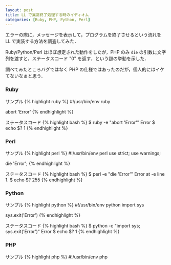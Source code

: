 ```yaml
---
layout: post
title: LL で異常終了処理する時のイディオム
categories: [Ruby, PHP, Python, Perl]
---
```


エラーの際に，メッセージを表示して，プログラムを終了させるという流れを LL で実装する方法を調査してみた．

Ruby/Python/Perl はほぼ想定された動作をしたが，PHP のみ `die` の引数に文字列を渡すと，ステータスコード "0" を返す，という謎の挙動を示した．

調べてみたところバグではなく PHP の仕様ではあったのだが，個人的にはイケてないなぁと思う．

### Ruby

サンプル
{% highlight ruby %}
#!/usr/bin/env ruby

abort 'Error'
{% endhighlight %}

ステータスコード
{% highlight bash %}
$ ruby -e "abort 'Error'"
Error
$ echo $?
1
{% endhighlight %}


### Perl

サンプル
{% highlight perl %}
#!/usr/bin/env perl
use strict;
use warnings;

die 'Error';
{% endhighlight %}

ステータスコード
{% highlight bash %}
$ perl -e "die 'Error'"
Error at -e line 1.
$ echo $?
255
{% endhighlight %}


### Python

サンプル
{% highlight python %}
#!/usr/bin/env python
import sys

sys.exit('Error')
{% endhighlight %}

ステータスコード
{% highlight bash %}
$ python -c "import sys; sys.exit('Error')"
Error
$ echo $?
1
{% endhighlight %}


### PHP

サンプル
{% highlight php %}
#!/usr/bin/env php
<?php

echo 'Error' . PHP_EOL;
die(1);
{% endhighlight %}

ステータスコード
{% highlight bash %}
$ php -r "die('Error' . PHP_EOL);"
Error
$ echo $?
0
$ php -r "echo 'Error' . PHP_EOL; die(1);"
Error
$ echo $?
1
{% endhighlight %}


### References

- [28.1. sys — システムパラメータと関数 — Python v2.6.2 documentation](http://www.python.jp/doc/2.6/library/sys.html)
- [PHP: die - Manual](http://www.php.net/manual/ja/function.die.php)
- [組み込み関数 - Rubyリファレンスマニュアル](http://www.ruby-lang.org/ja/man/html/_C1C8A4DFB9FEA4DFB4D8BFF4.html#abort)
- [404 Blog Not Found:perl - use Carp; # warn() と die() だけじゃなくて](http://blog.livedoor.jp/dankogai/archives/51073468.html)

